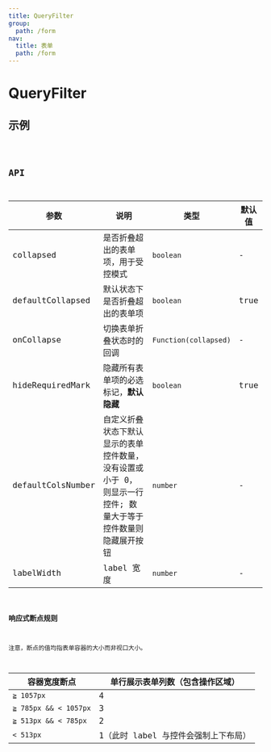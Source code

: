 ```yaml
---
title: QueryFilter
group:
  path: /form
nav:
  title: 表单
  path: /form
---
```


# QueryFilter

## 示例

<code src="../demos/query-filter.tsx" />

## API

| 参数 | 说明 | 类型 | 默认值 |
| --- | --- | --- | --- |
| collapsed | 是否折叠超出的表单项，用于受控模式 | `boolean` | - |
| defaultCollapsed | 默认状态下是否折叠超出的表单项 | `boolean` | true |
| onCollapse | 切换表单折叠状态时的回调 | `Function(collapsed)` | - |
| hideRequiredMark | 隐藏所有表单项的必选标记，**默认隐藏** | `boolean` | true |
| defaultColsNumber | 自定义折叠状态下默认显示的表单控件数量，没有设置或小于 0，则显示一行控件; 数量大于等于控件数量则隐藏展开按钮 | `number` | - |
| labelWidth | label 宽度 | `number` | - |

### 响应式断点规则

注意，断点的值均指表单容器的大小而非视口大小。

| 容器宽度断点          | 单行展示表单列数（包含操作区域）     |
| --------------------- | ------------------------------------ |
| `≧ 1057px`            | 4                                    |
| `≧ 785px && < 1057px` | 3                                    |
| `≧ 513px && < 785px`  | 2                                    |
| `< 513px`             | 1（此时 label 与控件会强制上下布局） |
